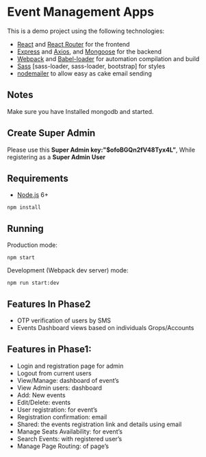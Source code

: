 # Event Management Apps

This is a demo project using the following technologies:
- [React](https://facebook.github.io/react/) and [React Router](https://reacttraining.com/react-router/) for the frontend
- [Express](http://expressjs.com/) and [Axios](https://www.npmjs.com/package/axios), and [Mongoose](http://mongoosejs.com/) for the backend
- [Webpack](https://webpack.js.org/) and [Babel-loader](https://github.com/babel/babel-loader) for automation  compilation and build
- [Sass](http://sass-lang.com/) [sass-loader, sass-loader, bootstrap] for styles
- [nodemailer](https://nodemailer.com/about/) to allow easy as cake email sending 

## Notes
Make sure you have Installed mongodb and started.

## Create Super Admin 
Please use this **Super Admin key:"$ofoBGQn2fV48Tyx4L”**, While registering as a **Super Admin User**


## Requirements

- [Node.js](https://nodejs.org/en/) 6+
  

```shell
npm install
```


## Running
Production mode:

```shell
npm start
```

Development (Webpack dev server) mode:

```shell
npm run start:dev
```

## Features In Phase2
- OTP verification of users by SMS
- Events Dashboard views based on individuals Grops/Accounts 


## Features in Phase1:
- Login and registration page for admin
- Logout from current users
- View/Manage: dashboard of event’s
- View Admin users: dashboard
- Add: New events
- Edit/Delete: events
- User registration: for event’s
- Registration confirmation:  email
- Shared: the events registration link and details using email
- Manage Seats Availability: for event’s
- Search Events: with registered user’s
- Manage Page Routing: of page’s
